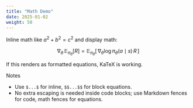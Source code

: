 ```yaml
---
title: "Math Demo"
date: 2025-01-02
weight: 50
---
```


Inline math like $a^2 + b^2 = c^2$ and display math:

$$
\nabla_\theta \, \mathbb{E}_{\pi_\theta}[R] 
= \mathbb{E}_{\pi_\theta} [ \, \nabla_\theta \log \pi_\theta(a\mid s) \, R \, ]
$$

If this renders as formatted equations, KaTeX is working.

Notes
- Use `$...$` for inline, `$$...$$` for block equations.
- No extra escaping is needed inside code blocks; use Markdown fences for code, math fences for equations.

